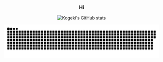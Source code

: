 <div align="center">




### Hi


  ![Kogeki's GitHub stats](https://github-readme-stats.vercel.app/api?username=kogeki&show_icons=true&title_color=fff&text_color=fff&bg_color=20,7FD1CE,7D9AC9&hide_border=true)
</p>
  <a href="https://github.com/kogeki">
<img src="https://raw.githubusercontent.com/kogeki/Kogeki/output/github-contribution-grid-snake.svg">
  </a>
</div>
